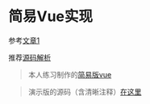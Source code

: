 # 简易Vue实现

参考[文章1](https://segmentfault.com/a/1190000006599500)

推荐[源码解析](https://github.com/lihongxun945/myblog/issues/22)

> 本人练习制作的[简易版vue](https://dangchaofeng.github.io/vue-simple/cf-result/)

> 演示版的源码（含清晰注释）[在这里](https://github.com/dangchaofeng/vue-simple/cf-result)

